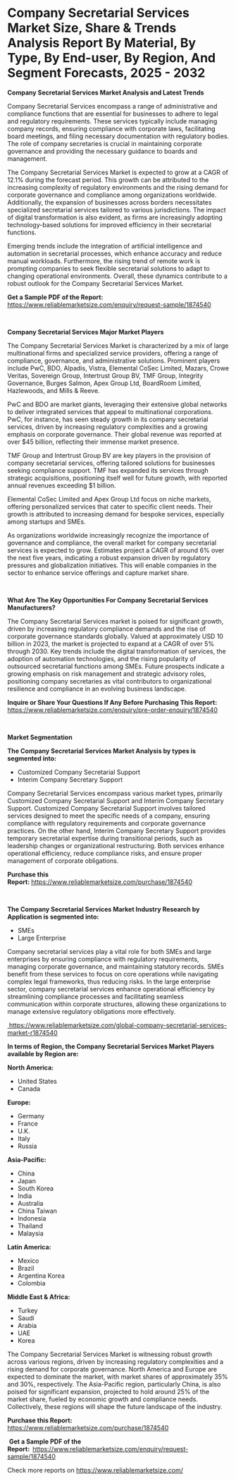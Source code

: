 <p><h1>Company Secretarial Services Market Size, Share & Trends Analysis Report By Material, By Type, By End-user, By Region, And Segment Forecasts, 2025 - 2032</h1></p><p><strong>Company Secretarial Services Market Analysis and Latest Trends</strong></p>
<p><p>Company Secretarial Services encompass a range of administrative and compliance functions that are essential for businesses to adhere to legal and regulatory requirements. These services typically include managing company records, ensuring compliance with corporate laws, facilitating board meetings, and filing necessary documentation with regulatory bodies. The role of company secretaries is crucial in maintaining corporate governance and providing the necessary guidance to boards and management.</p><p>The Company Secretarial Services Market is expected to grow at a CAGR of 12.1% during the forecast period. This growth can be attributed to the increasing complexity of regulatory environments and the rising demand for corporate governance and compliance among organizations worldwide. Additionally, the expansion of businesses across borders necessitates specialized secretarial services tailored to various jurisdictions. The impact of digital transformation is also evident, as firms are increasingly adopting technology-based solutions for improved efficiency in their secretarial functions. </p><p>Emerging trends include the integration of artificial intelligence and automation in secretarial processes, which enhance accuracy and reduce manual workloads. Furthermore, the rising trend of remote work is prompting companies to seek flexible secretarial solutions to adapt to changing operational environments. Overall, these dynamics contribute to a robust outlook for the Company Secretarial Services Market.</p></p>
<p><strong>Get a Sample PDF of the Report:&nbsp;</strong> <a href="https://www.reliablemarketsize.com/enquiry/request-sample/1874540?utm_campaign=2731&utm_medium=2&utm_source=Github&utm_content=ia&utm_term=11032025&utm_id=company-secretarial-services">https://www.reliablemarketsize.com/enquiry/request-sample/1874540</a></p>
<p>&nbsp;</p>
<p><strong>Company Secretarial Services Major Market Players</strong></p>
<p><p>The Company Secretarial Services Market is characterized by a mix of large multinational firms and specialized service providers, offering a range of compliance, governance, and administrative solutions. Prominent players include PwC, BDO, Alpadis, Vistra, Elemental CoSec Limited, Mazars, Crowe Veritas, Sovereign Group, Intertrust Group BV, TMF Group, Integrity Governance, Burges Salmon, Apex Group Ltd, BoardRoom Limited, Hazlewoods, and Mills & Reeve.</p><p>PwC and BDO are market giants, leveraging their extensive global networks to deliver integrated services that appeal to multinational corporations. PwC, for instance, has seen steady growth in its company secretarial services, driven by increasing regulatory complexities and a growing emphasis on corporate governance. Their global revenue was reported at over $45 billion, reflecting their immense market presence.</p><p>TMF Group and Intertrust Group BV are key players in the provision of company secretarial services, offering tailored solutions for businesses seeking compliance support. TMF has expanded its services through strategic acquisitions, positioning itself well for future growth, with reported annual revenues exceeding $1 billion.</p><p>Elemental CoSec Limited and Apex Group Ltd focus on niche markets, offering personalized services that cater to specific client needs. Their growth is attributed to increasing demand for bespoke services, especially among startups and SMEs.</p><p>As organizations worldwide increasingly recognize the importance of governance and compliance, the overall market for company secretarial services is expected to grow. Estimates project a CAGR of around 6% over the next five years, indicating a robust expansion driven by regulatory pressures and globalization initiatives. This will enable companies in the sector to enhance service offerings and capture market share.</p></p>
<p>&nbsp;</p>
<p><strong>What Are The Key Opportunities For Company Secretarial Services Manufacturers?</strong></p>
<p><p>The Company Secretarial Services market is poised for significant growth, driven by increasing regulatory compliance demands and the rise of corporate governance standards globally. Valued at approximately USD 10 billion in 2023, the market is projected to expand at a CAGR of over 5% through 2030. Key trends include the digital transformation of services, the adoption of automation technologies, and the rising popularity of outsourced secretarial functions among SMEs. Future prospects indicate a growing emphasis on risk management and strategic advisory roles, positioning company secretaries as vital contributors to organizational resilience and compliance in an evolving business landscape.</p></p>
<p><strong>Inquire or Share Your Questions If Any Before Purchasing This Report:</strong> <a href="https://www.reliablemarketsize.com/enquiry/pre-order-enquiry/1874540?utm_campaign=2731&utm_medium=2&utm_source=Github&utm_content=ia&utm_term=11032025&utm_id=company-secretarial-services">https://www.reliablemarketsize.com/enquiry/pre-order-enquiry/1874540</a></p>
<p>&nbsp;</p>
<p><strong>Market Segmentation</strong></p>
<p><strong>The Company Secretarial Services Market Analysis by types is segmented into:</strong></p>
<p><ul><li>Customized Company Secretarial Support</li><li>Interim Company Secretary Support</li></ul></p>
<p><p>Company Secretarial Services encompass various market types, primarily Customized Company Secretarial Support and Interim Company Secretary Support. Customized Company Secretarial Support involves tailored services designed to meet the specific needs of a company, ensuring compliance with regulatory requirements and corporate governance practices. On the other hand, Interim Company Secretary Support provides temporary secretarial expertise during transitional periods, such as leadership changes or organizational restructuring. Both services enhance operational efficiency, reduce compliance risks, and ensure proper management of corporate obligations.</p></p>
<p><strong>Purchase this Report:&nbsp;</strong><a href="https://www.reliablemarketsize.com/purchase/1874540?utm_campaign=2731&utm_medium=2&utm_source=Github&utm_content=ia&utm_term=11032025&utm_id=company-secretarial-services">https://www.reliablemarketsize.com/purchase/1874540</a></p>
<p>&nbsp;</p>
<p><strong>The Company Secretarial Services Market Industry Research by Application is segmented into:</strong></p>
<p><ul><li>SMEs</li><li>Large Enterprise</li></ul></p>
<p><p>Company secretarial services play a vital role for both SMEs and large enterprises by ensuring compliance with regulatory requirements, managing corporate governance, and maintaining statutory records. SMEs benefit from these services to focus on core operations while navigating complex legal frameworks, thus reducing risks. In the large enterprise sector, company secretarial services enhance operational efficiency by streamlining compliance processes and facilitating seamless communication within corporate structures, allowing these organizations to manage extensive regulatory obligations more effectively.</p></p>
<p><a href="https://www.reliablemarketsize.com/global-company-secretarial-services-market-r1874540?utm_campaign=2731&utm_medium=2&utm_source=Github&utm_content=ia&utm_term=11032025&utm_id=company-secretarial-services">&nbsp;https://www.reliablemarketsize.com/global-company-secretarial-services-market-r1874540</a></p>
<p><strong>In terms of Region, the Company Secretarial Services Market Players available by Region are:</strong></p>
<p>
    <p> <strong> North America: </strong>
        <ul>
            <li>United States</li>
            <li>Canada</li>
        </ul>
        </p> 
    <p> <strong> Europe: </strong>
        <ul>
            <li>Germany</li>
            <li>France</li>
            <li>U.K.</li>
            <li>Italy</li>
            <li>Russia</li>
        </ul>
        </p> 
    <p> <strong> Asia-Pacific: </strong>
        <ul>
            <li>China</li>
            <li>Japan</li>
            <li>South Korea</li>
            <li>India</li>
            <li>Australia</li>
            <li>China Taiwan</li>
            <li>Indonesia</li>
            <li>Thailand</li>
            <li>Malaysia</li>
        </ul>
        </p> 
    <p> <strong> Latin America: </strong>
        <ul>
            <li>Mexico</li>
            <li>Brazil</li>
            <li>Argentina Korea</li>
            <li>Colombia</li>
        </ul>
        </p> 
    <p> <strong> Middle East & Africa: </strong>
        <ul>
            <li>Turkey</li>
            <li>Saudi</li>
            <li>Arabia</li>
            <li>UAE</li>
            <li>Korea</li>
        </ul>
    </p>
    </p>
<p><p>The Company Secretarial Services Market is witnessing robust growth across various regions, driven by increasing regulatory complexities and a rising demand for corporate governance. North America and Europe are expected to dominate the market, with market shares of approximately 35% and 30%, respectively. The Asia-Pacific region, particularly China, is also poised for significant expansion, projected to hold around 25% of the market share, fueled by economic growth and compliance needs. Collectively, these regions will shape the future landscape of the industry.</p></p>
<p><strong>Purchase this Report: </strong><a href="https://www.reliablemarketsize.com/purchase/1874540?utm_campaign=2731&utm_medium=2&utm_source=Github&utm_content=ia&utm_term=11032025&utm_id=company-secretarial-services">https://www.reliablemarketsize.com/purchase/1874540</a></p>
<p>&nbsp;<strong>Get a Sample PDF of the Report:&nbsp;&nbsp;</strong><a href="https://www.reliablemarketsize.com/enquiry/request-sample/1874540?utm_campaign=2731&utm_medium=2&utm_source=Github&utm_content=ia&utm_term=11032025&utm_id=company-secretarial-services">https://www.reliablemarketsize.com/enquiry/request-sample/1874540</a></p>
<p><strong></strong></p>
<p>Check more reports on <a href="https://www.reliablemarketsize.com/?utm_campaign=2731&utm_medium=2&utm_source=Github&utm_content=ia&utm_term=11032025&utm_id=company-secretarial-services">https://www.reliablemarketsize.com/</a></p>